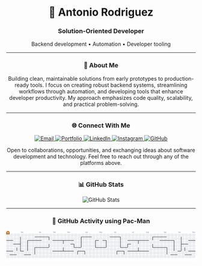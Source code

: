 <div align="center">

# 👋 Antonio Rodriguez

### Solution-Oriented Developer

Backend development • Automation • Developer tooling

---

### 🚀 About Me

Building clean, maintainable solutions from early prototypes to production-ready tools. I focus on creating robust backend systems, streamlining workflows through automation, and developing tools that enhance developer productivity. My approach emphasizes code quality, scalability, and practical problem-solving.

---

### 🌐 Connect With Me

<p>
<a href="mailto:kontakt@antoniorodriguez.no">
    <img src="https://img.shields.io/badge/Email-f38ba8?style=for-the-badge&logo=gmail&logoColor=1e1e2e" alt="Email"/>
  </a>

  <a href="https://antoniorodriguez.no" target="_blank">
    <img src="https://img.shields.io/badge/Portfolio-fab387?style=for-the-badge&logo=firefox&logoColor=1e1e2e" alt="Portfolio"/>
  </a>
  <a href="https://www.linkedin.com/in/antoniorodr/" target="_blank">
    <img src="https://img.shields.io/badge/LinkedIn-89b4fa?style=for-the-badge&logo=linkedin&logoColor=1e1e2e" alt="LinkedIn"/>
  </a>
  <a href="https://www.instagram.com/antonioronor/" target="_blank">
    <img src="https://img.shields.io/badge/Instagram-f5c2e7?style=for-the-badge&logo=instagram&logoColor=1e1e2e" alt="Instagram"/>
  </a>
  <a href="https://github.com/antoniorodr">
    <img src="https://img.shields.io/badge/GitHub-a6e3a1?style=for-the-badge&logo=github&logoColor=1e1e2e" alt="GitHub"/>
  </a>
</p>

Open to collaborations, opportunities, and exchanging ideas about software development and technology. Feel free to reach out through any of the platforms above.

---

### 📊 GitHub Stats

<p>
  <img src="https://github-readme-stats.vercel.app/api?username=antoniorodr&show_icons=true&theme=catppuccin_mocha&hide_border=true&border_radius=10&include_all_commits=true&count_private=true" alt="GitHub Stats" />
</p>

---

### 👾 GitHub Activity using Pac-Man

<picture>
  <source media="(prefers-color-scheme: dark)" srcset="https://raw.githubusercontent.com/antoniorodr/antoniorodr/output/pacman-contribution-graph-dark.svg">
  <source media="(prefers-color-scheme: light)" srcset="https://raw.githubusercontent.com/antoniorodr/antoniorodr/output/pacman-contribution-graph.svg">
  <img alt="Pac-Man contribution graph" src="https://raw.githubusercontent.com/antoniorodr/antoniorodr/output/pacman-contribution-graph.svg">
</picture>
